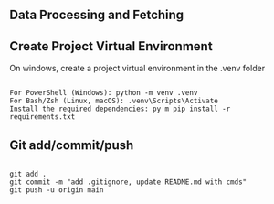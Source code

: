 ## Data Processing and Fetching

## Create Project Virtual Environment

On windows, create a project virtual environment in the .venv folder

```shell

For PowerShell (Windows): python -m venv .venv
For Bash/Zsh (Linux, macOS): .venv\Scripts\Activate
Install the required dependencies: py m pip install -r requirements.txt

```

## Git add/commit/push 

```shell

git add .
git commit -m "add .gitignore, update README.md with cmds"
git push -u origin main

```

